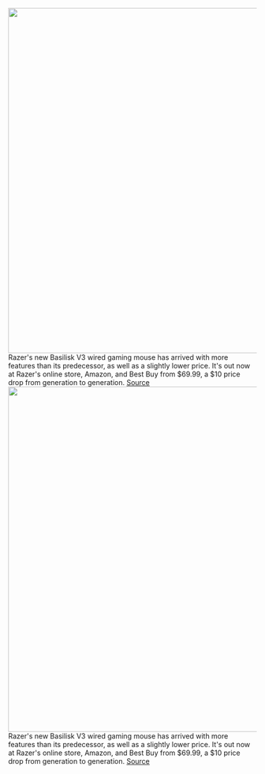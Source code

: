 <img src='https://cdn.vox-cdn.com/thumbor/27GktjcPpPW1InYSxwhUdEXqxtw=/0x0:2040x1360/1200x800/filters:focal(857x517:1183x843)/cdn.vox-cdn.com/uploads/chorus_image/image/69829842/razerbasiliskv3hero.0.jpg' width='700px' /><br/>
Razer's new Basilisk V3 wired gaming mouse has arrived with more features than its predecessor, as well as a slightly lower price. It's out now at Razer's online store, Amazon, and Best Buy from $69.99, a $10 price drop from generation to generation.
<a href='https://www.theverge.com/2021/9/8/22650400/razer-basilisk-v3-chroma-rgb-scroll-wheel-price-features'> Source <a/><img src='https://cdn.vox-cdn.com/thumbor/27GktjcPpPW1InYSxwhUdEXqxtw=/0x0:2040x1360/1200x800/filters:focal(857x517:1183x843)/cdn.vox-cdn.com/uploads/chorus_image/image/69829842/razerbasiliskv3hero.0.jpg' width='700px' /><br/>
Razer's new Basilisk V3 wired gaming mouse has arrived with more features than its predecessor, as well as a slightly lower price. It's out now at Razer's online store, Amazon, and Best Buy from $69.99, a $10 price drop from generation to generation.
<a href='https://www.theverge.com/2021/9/8/22650400/razer-basilisk-v3-chroma-rgb-scroll-wheel-price-features'> Source <a/>